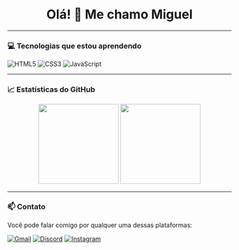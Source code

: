 <h1 align="center">Olá! 👋 Me chamo Miguel</h1>

---

### 💻 Tecnologias que estou aprendendo

![HTML5](https://img.shields.io/badge/HTML5-E34F26?style=for-the-badge&logo=html5&logoColor=white)
![CSS3](https://img.shields.io/badge/CSS3-1572B6?style=for-the-badge&logo=css3&logoColor=white)
![JavaScript](https://img.shields.io/badge/JavaScript-F7DF1E?style=for-the-badge&logo=javascript&logoColor=black)

---

### 📈 Estatísticas do GitHub

<div align="center">
  <img height="180em" src="https://github-readme-stats.vercel.app/api?username=MiguelAR098&show_icons=true&theme=algolia" />
  <img height="180em" src="https://github-readme-stats.vercel.app/api/top-langs/?username=MiguelAR098&layout=compact&theme=algolia" />
</div>

---

### 📫 Contato

Você pode falar comigo por qualquer uma dessas plataformas:

[![Gmail](https://img.shields.io/badge/Gmail-EA4335?style=for-the-badge&logo=gmail&logoColor=white)](mailto:miguelarcanjomartinsilva@gmail.com)
[![Discord](https://img.shields.io/badge/Discord-5865F2?style=for-the-badge&logo=discord&logoColor=white)](https://discord.com/users/miguel_ar098)
[![Instagram](https://img.shields.io/badge/Instagram-E4405F?style=for-the-badge&logo=instagram&logoColor=white)](https://instagram.com/miguel_arcanjo098)
